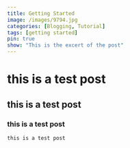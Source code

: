 ```yaml
---
title: Getting Started
image: /images/9794.jpg
categories: [Blogging, Tutorial]
tags: [getting started]
pin: true
show: "This is the excert of the post"
---
```


# this is a test post

## this is a test post

### this is a test post

```
this is a test post
```
